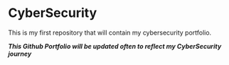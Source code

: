 # CyberSecurity
This is my first repository that will contain my cybersecurity portfolio.

***This Github Portfolio will be updated often to reflect my CyberSecurity journey***
